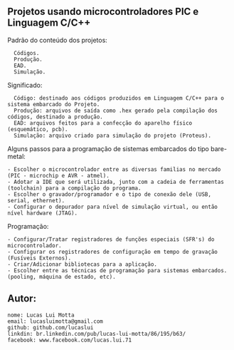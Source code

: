 Projetos usando microcontroladores PIC e Linguagem C/C++
-------------------------------------------------------------

Padrão do conteúdo dos projetos:

      Códigos.
      Produção.
      EAD.
      Simulação.

Significado:

      Código: destinado aos códigos produzidos em Linguagem C/C++ para o sistema embarcado do Projeto.
      Produção: arquivos de saída como .hex gerado pela compilação dos códigos, destinado a produção.
      EAD: arquivos feitos para a confecção do aparelho físico (esquemático, pcb).
      Simulação: arquivo criado para simulação do projeto (Proteus).

Alguns passos para a programação de sistemas embarcados do tipo bare-metal:

    - Escolher o microcontrolador entre as diversas familias no mercado (PIC - microchip e AVR - atmel).
    - Adotar a IDE que será utilizada, junto com a cadeia de ferramentas (toolchain) para a compilação do programa.
    - Escolher o gravador/programador e o tipo de conexão dele (USB, serial, ethernet). 
    - Configurar o depurador para nível de simulação virtual, ou então nível hardware (JTAG).
      
Programação:

    - Configurar/Tratar registradores de funções especiais (SFR's) do microcontrolador.
    - Configurar os registradores de configuração em tempo de gravação (Fusíveis Externos).
    - Criar/Adicionar bibliotecas para a aplicação.
    - Escolher entre as técnicas de programação para sistemas embarcados.(pooling, máquina de estado, etc).
      
Autor:
-------------------------------------------------------------

    nome: Lucas Lui Motta
    email: lucasluimotta@gmail.com
    github: github.com/lucaslui
    linkdin: br.linkedin.com/pub/lucas-lui-motta/86/195/b63/
    facebook: www.facebook.com/lucas.lui.71
